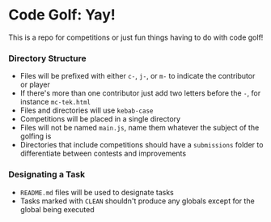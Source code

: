 # Code Golf: Yay!

This is a repo for competitions or just fun things having to do with code golf!

### Directory Structure

* Files will be prefixed with either `c-`, `j-`, or `m-` to indicate the contributor or player
* If there's more than one contributor just add two letters before the `-`, for instance `mc-tek.html`
* Files and directories will use `kebab-case`
* Competitions will be placed in a single directory
* Files will not be named `main.js`, name them whatever the subject of the golfing is
* Directories that include competitions should have a `submissions` folder to differentiate between contests and improvements

### Designating a Task

* `README.md` files will be used to designate tasks
* Tasks marked with `CLEAN` shouldn't produce any globals except for the global being executed
